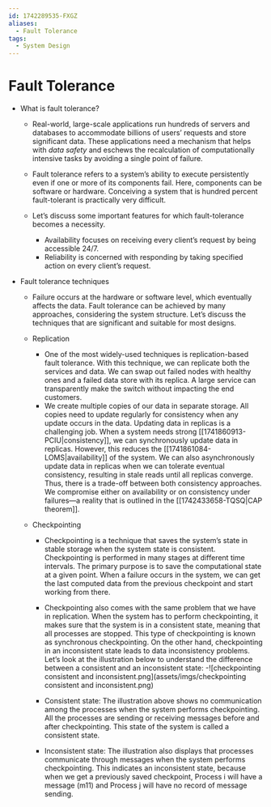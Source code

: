 ```yaml
---
id: 1742289535-FXGZ
aliases:
  - Fault Tolerance
tags:
  - System Design
---
```


# Fault Tolerance

- What is fault tolerance?
  - Real-world, large-scale applications run hundreds of servers and databases to accommodate billions of users’ requests and store significant data. These applications need a mechanism that helps with *data safety* and eschews the recalculation of computationally intensive tasks by avoiding a single point of failure.
  - Fault tolerance refers to a system’s ability to execute persistently even if one or more of its components fail. Here, components can be software or hardware. Conceiving a system that is hundred percent fault-tolerant is practically very difficult.

  - Let’s discuss some important features for which fault-tolerance becomes a necessity.
    - Availability focuses on receiving every client’s request by being accessible 24/7.
    - Reliability is concerned with responding by taking specified action on every client’s request.

- Fault tolerance techniques
  - Failure occurs at the hardware or software level, which eventually affects the data. Fault tolerance can be achieved by many approaches, considering the system structure. Let’s discuss the techniques that are significant and suitable for most designs.

  - Replication
    - One of the most widely-used techniques is replication-based fault tolerance. With this technique, we can replicate both the services and data. We can swap out failed nodes with healthy ones and a failed data store with its replica. A large service can transparently make the switch without impacting the end customers.
    - We create multiple copies of our data in separate storage. All copies need to update regularly for consistency when any update occurs in the data. Updating data in replicas is a challenging job. When a system needs strong [[1741860913-PCIU|consistency]], we can synchronously update data in replicas. However, this reduces the [[1741861084-LOMS|availability]] of the system. We can also asynchronously update data in replicas when we can tolerate eventual consistency, resulting in stale reads until all replicas converge. Thus, there is a trade-off between both consistency approaches. We compromise either on availability or on consistency under failures—a reality that is outlined in the [[1742433658-TQSQ|CAP theorem]].

  - Checkpointing
    - Checkpointing is a technique that saves the system’s state in stable storage when the system state is consistent. Checkpointing is performed in many stages at different time intervals. The primary purpose is to save the computational state at a given point. When a failure occurs in the system, we can get the last computed data from the previous checkpoint and start working from there.
    - Checkpointing also comes with the same problem that we have in replication. When the system has to perform checkpointing, it makes sure that the system is in a consistent state, meaning that all processes are stopped. This type of checkpointing is known as synchronous checkpointing. On the other hand, checkpointing in an inconsistent state leads to data inconsistency problems. Let’s look at the illustration below to understand the difference between a consistent and an inconsistent state:
    -![checkpointing consistent and inconsistent.png](assets/imgs/checkpointing consistent and inconsistent.png)

    - Consistent state: The illustration above shows no communication among the processes when the system performs checkpointing. All the processes are sending or receiving messages before and after checkpointing. This state of the system is called a consistent state.
    - Inconsistent state: The illustration also displays that processes communicate through messages when the system performs checkpointing. This indicates an inconsistent state, because when we get a previously saved checkpoint, Process i will have a message (m11​) and Process j will have no record of message sending.
